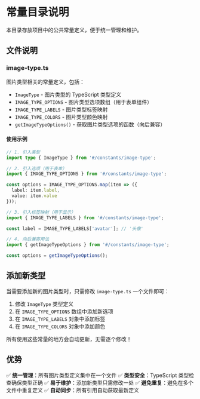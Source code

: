 # 常量目录说明

本目录存放项目中的公共常量定义，便于统一管理和维护。

## 文件说明

### image-type.ts

图片类型相关的常量定义，包括：

- `ImageType` - 图片类型的 TypeScript 类型定义
- `IMAGE_TYPE_OPTIONS` - 图片类型选项数组（用于表单组件）
- `IMAGE_TYPE_LABELS` - 图片类型标签映射
- `IMAGE_TYPE_COLORS` - 图片类型颜色映射
- `getImageTypeOptions()` - 获取图片类型选项的函数（向后兼容）

#### 使用示例

```typescript
// 1. 引入类型
import type { ImageType } from '#/constants/image-type';

// 2. 引入选项（用于表单）
import { IMAGE_TYPE_OPTIONS } from '#/constants/image-type';

const options = IMAGE_TYPE_OPTIONS.map(item => ({
  label: item.label,
  value: item.value
}));

// 3. 引入标签映射（用于显示）
import { IMAGE_TYPE_LABELS } from '#/constants/image-type';

const label = IMAGE_TYPE_LABELS['avatar']; // '头像'

// 4. 向后兼容用法
import { getImageTypeOptions } from '#/constants/image-type';

const options = getImageTypeOptions();
```

## 添加新类型

当需要添加新的图片类型时，只需修改 `image-type.ts` 一个文件即可：

1. 修改 `ImageType` 类型定义
2. 在 `IMAGE_TYPE_OPTIONS` 数组中添加新选项
3. 在 `IMAGE_TYPE_LABELS` 对象中添加标签
4. 在 `IMAGE_TYPE_COLORS` 对象中添加颜色

所有使用这些常量的地方会自动更新，无需逐个修改！

## 优势

✅ **统一管理**：所有图片类型定义集中在一个文件
✅ **类型安全**：TypeScript 类型检查确保类型正确
✅ **易于维护**：添加新类型只需修改一处
✅ **避免重复**：避免在多个文件中重复定义
✅ **自动同步**：所有引用自动获取最新定义
